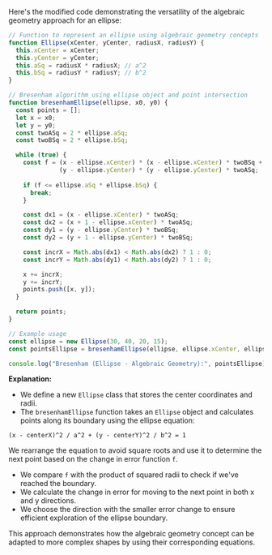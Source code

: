 Here's the modified code demonstrating the versatility of the algebraic geometry approach for an ellipse:

```javascript
// Function to represent an ellipse using algebraic geometry concepts
function Ellipse(xCenter, yCenter, radiusX, radiusY) {
  this.xCenter = xCenter;
  this.yCenter = yCenter;
  this.aSq = radiusX * radiusX; // a^2
  this.bSq = radiusY * radiusY; // b^2
}

// Bresenham algorithm using ellipse object and point intersection
function bresenhamEllipse(ellipse, x0, y0) {
  const points = [];
  let x = x0;
  let y = y0;
  const twoASq = 2 * ellipse.aSq;
  const twoBSq = 2 * ellipse.bSq;

  while (true) {
    const f = (x - ellipse.xCenter) * (x - ellipse.xCenter) * twoBSq + 
              (y - ellipse.yCenter) * (y - ellipse.yCenter) * twoASq;
    
    if (f <= ellipse.aSq * ellipse.bSq) {
      break;
    }

    const dx1 = (x - ellipse.xCenter) * twoASq;
    const dx2 = (x + 1 - ellipse.xCenter) * twoASq;
    const dy1 = (y - ellipse.yCenter) * twoBSq;
    const dy2 = (y + 1 - ellipse.yCenter) * twoBSq;

    const incrX = Math.abs(dx1) < Math.abs(dx2) ? 1 : 0;
    const incrY = Math.abs(dy1) < Math.abs(dy2) ? 1 : 0;

    x += incrX;
    y += incrY;
    points.push([x, y]);
  }

  return points;
}

// Example usage
const ellipse = new Ellipse(30, 40, 20, 15);
const pointsEllipse = bresenhamEllipse(ellipse, ellipse.xCenter, ellipse.yCenter);

console.log("Bresenham (Ellipse - Algebraic Geometry):", pointsEllipse);
```

**Explanation:**

* We define a new `Ellipse` class that stores the center coordinates and radii.
* The `bresenhamEllipse` function takes an `Ellipse` object and calculates points along its boundary using the ellipse equation:

```
(x - centerX)^2 / a^2 + (y - centerY)^2 / b^2 = 1
```

We rearrange the equation to avoid square roots and use it to determine the next point based on the change in error function `f`.
* We compare `f` with the product of squared radii to check if we've reached the boundary.
* We calculate the change in error for moving to the next point in both x and y directions.
* We choose the direction with the smaller error change to ensure efficient exploration of the ellipse boundary.

This approach demonstrates how the algebraic geometry concept can be adapted to more complex shapes by using their corresponding equations. 
